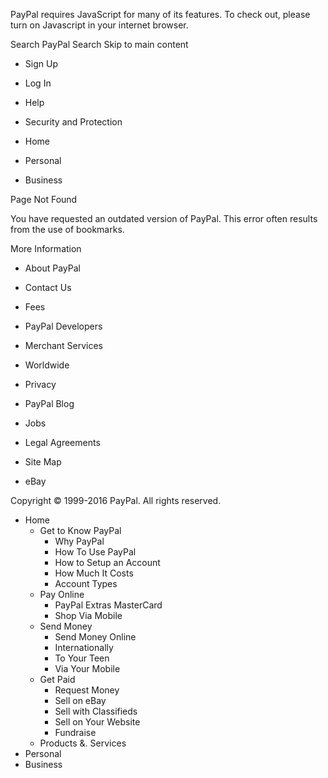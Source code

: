 PayPal requires JavaScript for many of its features. To check out, please turn on Javascript in your internet browser.

Search PayPal Search Skip to main content

*   Sign Up
*   Log In
*   Help
*   Security and Protection

*   Home
*   Personal
*   Business

Page Not Found

You have requested an outdated version of PayPal. This error often results from the use of bookmarks.

More Information

*   About PayPal
*   Contact Us
*   Fees
*   PayPal Developers
*   Merchant Services
*   Worldwide

*   Privacy
*   PayPal Blog
*   Jobs
*   Legal Agreements
*   Site Map
*   eBay

Copyright © 1999-2016 PayPal. All rights reserved.

*   Home
    *   Get to Know PayPal
        *   Why PayPal
        *   How To Use PayPal
        *   How to Setup an Account
        *   How Much It Costs
        *   Account Types
    *   Pay Online
        *   PayPal Extras MasterCard
        *   Shop Via Mobile
    *   Send Money
        *   Send Money Online
        *   Internationally
        *   To Your Teen
        *   Via Your Mobile
    *   Get Paid
        *   Request Money
        *   Sell on eBay
        *   Sell with Classifieds
        *   Sell on Your Website
        *   Fundraise
    *   Products &. Services
*   Personal
*   Business